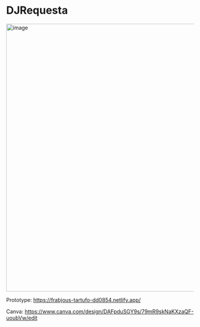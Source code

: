 # DJRequesta
<img width="718" alt="image" src="https://github.com/user-attachments/assets/03627809-5bd7-4411-bd38-259dc0fdc6b4" />


Prototype: https://frabjous-tartufo-dd0854.netlify.app/

Canva: https://www.canva.com/design/DAFpduSGY9s/79mR9skNaKXzaQF-uoubVw/edit
